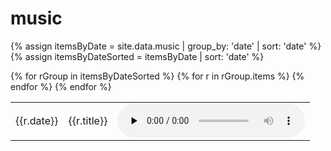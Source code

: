 # music
{% assign itemsByDate = site.data.music | group_by: 'date' | sort: 'date' %}
{% assign itemsByDateSorted = itemsByDate | sort: 'date' %}

<table>
    {% for rGroup in itemsByDateSorted %}
        {% for r in rGroup.items %}
            <tr>
                <td>{{r.date}}</td>
                <td>
                    {{r.title}}
                </td>
                <td>
                    <audio src="{{site.url}}/recordings/{{r.path}}" controls controlsList="nodownload" preload="none" />
                </td>
            </tr>
        {% endfor %}
    {% endfor %}
</table>
